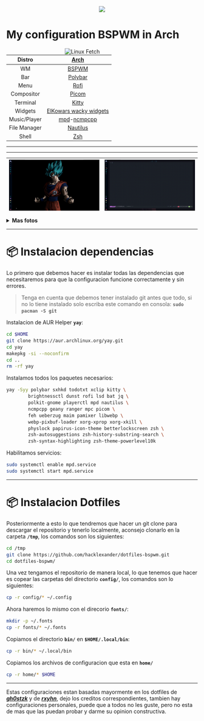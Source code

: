 <p align="center"><a href="https://github.com/hacklexander/LICENSE"><img src="https://img.shields.io/static/v1.svg?style=flat-square&label=License&message=GPL-3.0&logoColor=eceff4&logo=github&colorA=1A1B26&colorB=blue"/></a></p>



# My configuration BSPWM in Arch 



<img src="https://i.redd.it/f5vu2auetgxz.png" alt="Linux Fetch" align="right" width="350">

|    Distro    |                                               [Arch](https://archlinux.org/)                                                |
| :----------: | :-------------------------------------------------------------------------------------------------------------------------: |
|      WM      |                                        [BSPWM](https://github.com/baskerville/bspwm)                                        |
|     Bar      |                                        [Polybar](https://github.com/polybar/polybar)                                        |
|     Menu     |                                         [Rofi](https://github.com/davatorium/rofi)                                          |
|  Compositor  |                               [Picom](https://archlinux.org/packages/community/x86_64/picom/)                               |
|   Terminal   |                               [Kitty](https://archlinux.org/packages/community/x86_64/kitty/)                               |
|   Widgets    |                                  [ElKowars wacky widgets ](https://github.com/elkowar/eww)                                  |
| Music/Player | [mpd](https://archlinux.org/packages/extra/x86_64/mpd/)-[ncmpcpp](https://archlinux.org/packages/community/x86_64/ncmpcpp/) |
| File Manager |                              [Nautilus](https://archlinux.org/packages/extra/x86_64/nautilus/)                              |
|    Shell     |                                   [Zsh](https://archlinux.org/packages/extra/x86_64/zsh/)                                   |  |


---
---


| <img src="misc/readme/primer-parte.gif" alt="video 1" align="center" width="350px"> | <img src="misc/readme/segunda-parte.gif" alt="video 2" align="center" width="350px"> |
| ----------------------------------------------------------------------------------- | ------------------------------------------------------------------------------------ |

<details>
<summary><b>Mas fotos</b></summary>

| <img src="misc/readme/calendar.png" alt="calendar" align="center" width="200px"> | <img src="misc/readme/rofi.png" alt="Rofi" align="center" width="200px"> | <img src="misc/readme/dashboard.png" alt="Dashboard" align="center" width="200px"> |
| -------------------------------------------------------------------------------- | ------------------------------------------------------------------------ | ---------------------------------------------------------------------------------- |

</details>

---

# 📦 Instalacion dependencias

Lo primero que debemos hacer es instalar todas las dependencias que necesitaremos para que la configuracion funcione correctamente y sin errores. 

>Tenga en cuenta que debemos tener instalado git antes que todo, si no lo tiene instalado solo escriba este comando en consola: **`sudo pacman -S git`**

Instalacion de AUR Helper  **`yay`**:

```bash
cd $HOME
git clone https://aur.archlinux.org/yay.git
cd yay
makepkg -si --noconfirm
cd ..
rm -rf yay
```

Instalamos todos los paquetes necesarios:

```bash
yay -Syy polybar sxhkd todotxt xclip kitty \
		brightnessctl dunst rofi lsd bat jq \
		polkit-gnome playerctl mpd nautilus \
		ncmpcpp geany ranger mpc picom \
		feh ueberzug maim pamixer libwebp \
		webp-pixbuf-loader xorg-xprop xorg-xkill \
		physlock papirus-icon-theme betterlockscreen zsh \
		zsh-autosuggestions zsh-history-substring-search \
		zsh-syntax-highlighting zsh-theme-powerlevel10k
```

Habilitamos servicios:

```bash
sudo systemctl enable mpd.service
sudo systemctl start mpd.service
```

---

# 📦 Instalacion Dotfiles

Posteriormente a esto lo que tendremos que hacer un git clone para descargar el repositorio y tenerlo localmente, aconsejo clonarlo en la carpeta **`/tmp`**, los comandos son los siguientes:

```bash
cd /tmp
git clone https://github.com/hacklexander/dotfiles-bspwm.git
cd dotfiles-bspwm/
```

Una vez tengamos el repositorio de manera local, lo que tenemos que hacer es copear las carpetas del directorio **`config/`**, los comandos son lo siguientes:

```bash
cp -r config/* ~/.config
```

Ahora haremos lo mismo con el direcorio **`fonts/`**:

```bash
mkdir -p ~/.fonts
cp -r fonts/* ~/.fonts
```

Copiamos el directorio **`bin/`** en **`$HOME/.local/bin`**:

```bash
cp -r bin/* ~/.local/bin
```

Copiamos los archivos de configuracion que esta en **`home/`** 

```bash
cp -r home/* $HOME
```

---

Estas configuraciones estan basadas mayormente en los dotfiles de ***[gh0stzk](https://github.com/gh0stzk/dotfiles)*** y de ***[rxyhn](https://github.com/rxyhn/tokyo)***, dejo los creditos correspondientes, tambien hay configuraciones personales, puede que a todos no les guste, pero no esta de mas que las puedan probar y darme su opinion constructiva.